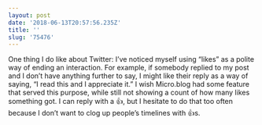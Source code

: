 ```yaml
---
layout: post
date: '2018-06-13T20:57:56.235Z'
title: ''
slug: '75476'
---
```

One thing I do like about Twitter: I’ve noticed myself using “likes” as a polite way of ending an interaction. For example, if somebody replied to my post and I don’t have anything further to say, I might like their reply as a way of saying, “I read this and I appreciate it.” I wish Micro.blog had some feature that served this purpose, while still not showing a count of how many likes something got. I can reply with a 👍, but I hesitate to do that too often because I don’t want to clog up people’s timelines with 👍s. 
